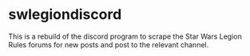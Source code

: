 # swlegiondiscord

This is a rebuild of the discord program to scrape the Star Wars Legion Rules forums for new posts and post to the relevant channel.